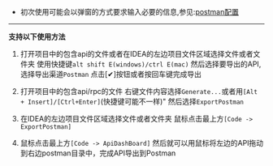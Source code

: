 - 初次使用可能会以弹窗的方式要求输入必要的信息,参见:[postman配置](/setting/postman.html)

----

**支持以下使用方法**

1. 打开项目中的包含api的文件或者在IDEA的左边项目文件区域选择文件或者文件夹
    使用快捷键`alt shift E(windows)/ctrl E(mac)`
    然后选择要导出的API,选择导出渠道`Postman`
    点击[✔]按钮或者按回车键完成导出
    
2. 打开项目中的包含api/rpc的文件
    右键文件内容选择`Generate...`或者用`[Alt + Insert]/[Ctrl+Enter]`(快捷键可能不一样)"
    然后选择`ExportPostman`

3. 在IDEA的左边项目文件区域选择文件或者文件夹
    鼠标点击最上方`[Code -> ExportPostman]`

4. 鼠标点击最上方`[Code -> ApiDashBoard]`
    然后就可以用鼠标将左边的API拖动到右边postman目录中，完成API导出到Postman